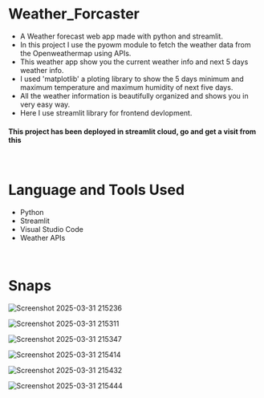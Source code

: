 # Weather_Forcaster
- A Weather forecast web app made with python and streamlit.
- In this project I use the pyowm module to fetch the weather data from the Openweathermap using APIs.
- This weather app show you the current weather info and next 5 days weather info.
- I used 'matplotlib' a ploting library to show the 5 days minimum and maximum temperature and maximum humidity of next five days.
- All the weather information is beautifully organized and shows you in very easy way.
- Here I use streamlit library for frontend devlopment.

#### This project has been deployed in streamlit cloud, go and get a visit from this

<br/>

# Language and Tools Used
- Python
- Streamlit
- Visual Studio Code
- Weather APIs

<br/>

# Snaps

![Screenshot 2025-03-31 215236](https://github.com/user-attachments/assets/aa7eb26e-e95d-4b3d-8001-4b9e907d4aa1)

![Screenshot 2025-03-31 215311](https://github.com/user-attachments/assets/7e945608-a38c-4f10-8cea-67750ec71256)

![Screenshot 2025-03-31 215347](https://github.com/user-attachments/assets/abf2cd68-f59f-466f-b884-3cbd2cce86f8)

![Screenshot 2025-03-31 215414](https://github.com/user-attachments/assets/790e58ec-ca9d-4da0-a26f-874e384f026d)

![Screenshot 2025-03-31 215432](https://github.com/user-attachments/assets/a1d7bc20-3cba-43f5-b610-f99a53d9eced)

![Screenshot 2025-03-31 215444](https://github.com/user-attachments/assets/e68e7d74-1d4e-4365-915f-6f0a8b6bfd99)


